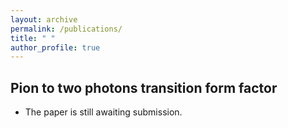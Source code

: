 ```yaml
---
layout: archive
permalink: /publications/
title: " "
author_profile: true
---
```


## Pion to two photons transition form factor
- The paper is still awaiting submission.


